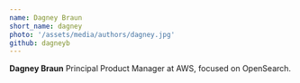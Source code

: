 ```yaml
---
name: Dagney Braun
short_name: dagney
photo: '/assets/media/authors/dagney.jpg'
github: dagneyb
---
```


**Dagney Braun** Principal Product Manager at AWS, focused on OpenSearch.